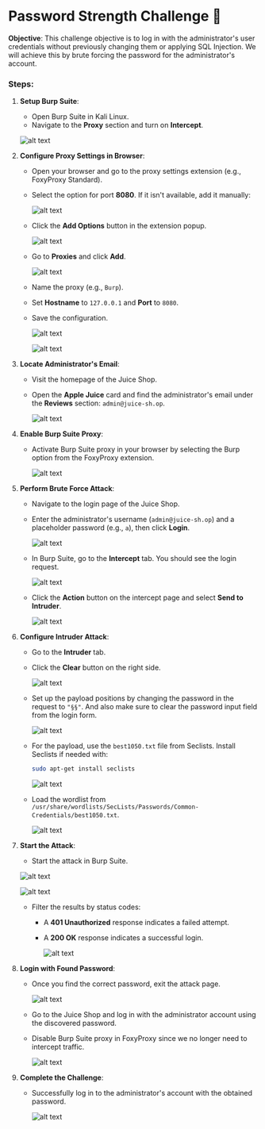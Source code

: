 # Password Strength Challenge 🔑

**Objective**: This challenge objective is to log in with the administrator's user credentials without previously changing them or applying SQL Injection.
We will achieve this by brute forcing the password for the administrator's account.

### Steps:

1. **Setup Burp Suite**:

   - Open Burp Suite in Kali Linux.
   - Navigate to the **Proxy** section and turn on **Intercept**.

   ![alt text](image.png)

2. **Configure Proxy Settings in Browser**:

   - Open your browser and go to the proxy settings extension (e.g., FoxyProxy Standard).
   - Select the option for port **8080**. If it isn't available, add it manually:

     ![alt text](<Screenshot 2024-09-04 074853.png>)

   - Click the **Add Options** button in the extension popup.

     ![alt text](<Screenshot 2024-09-04 0748531.png>)

   - Go to **Proxies** and click **Add**.

     ![alt text](<Screenshot 2024-09-04 075004.png>)

   - Name the proxy (e.g., `Burp`).
   - Set **Hostname** to `127.0.0.1` and **Port** to `8080`.
   - Save the configuration.

     ![alt text](<Screenshot 2024-09-04 075112.png>)

     ![alt text](<Screenshot 2024-09-04 075142.png>)

3. **Locate Administrator's Email**:

   - Visit the homepage of the Juice Shop.
   - Open the **Apple Juice** card and find the administrator's email under the **Reviews** section: `admin@juice-sh.op`.

     ![alt text](image-1.png)

4. **Enable Burp Suite Proxy**:

   - Activate Burp Suite proxy in your browser by selecting the Burp option from the FoxyProxy extension.

     ![alt text](image-2.png)

5. **Perform Brute Force Attack**:

   - Navigate to the login page of the Juice Shop.
   - Enter the administrator's username (`admin@juice-sh.op`) and a placeholder password (e.g., `a`), then click **Login**.

     ![alt text](image-3.png)

   - In Burp Suite, go to the **Intercept** tab. You should see the login request.

     ![alt text](image-4.png)

   - Click the **Action** button on the intercept page and select **Send to Intruder**.

     ![alt text](image-5.png)

6. **Configure Intruder Attack**:

   - Go to the **Intruder** tab.
   - Click the **Clear** button on the right side.

     ![alt text](image-6.png)

   - Set up the payload positions by changing the password in the request to `"§§"`. And also make sure to clear the password input field from the login form.

     ![alt text](image-7.png)

   - For the payload, use the `best1050.txt` file from Seclists. Install Seclists if needed with:

     ```bash
     sudo apt-get install seclists
     ```

     ![alt text](image-8.png)

   - Load the wordlist from `/usr/share/wordlists/SecLists/Passwords/Common-Credentials/best1050.txt`.

     ![alt text](image-9.png)

7. **Start the Attack**:

   - Start the attack in Burp Suite.

   ![alt text](image-10.png)

   ![alt text](image-11.png)

   - Filter the results by status codes:

     - A **401 Unauthorized** response indicates a failed attempt.
     - A **200 OK** response indicates a successful login.

       ![alt text](image-12.png)

8. **Login with Found Password**:

   - Once you find the correct password, exit the attack page.

     ![alt text](image-13.png)

   - Go to the Juice Shop and log in with the administrator account using the discovered password.
   - Disable Burp Suite proxy in FoxyProxy since we no longer need to intercept traffic.

     ![alt text](image-14.png)

9. **Complete the Challenge**:

   - Successfully log in to the administrator's account with the obtained password.

     ![alt text](image-15.png)
